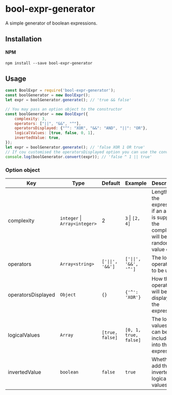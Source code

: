 # bool-expr-generator

A simple generator of boolean expressions.  

## Installation
#### NPM
```shell
npm install --save bool-expr-generator
```

## Usage

```js
const BoolExpr = require('bool-expr-generator');
const boolGenerator = new BoolExpr();
let expr = boolGenerator.generate(); // 'true && false'

// You may pass an option object to the constructor
const boolGenerator = new BoolExpr({
	complexity: 3,
	operators: ["||", "&&", "^"],
	operatorsDisplayed: {"^": "XOR", "&&": "AND", "||": "OR"},
	logicalValues: [true, false, 0, 1],
	invertedValue: true,
});
let expr = boolGenerator.generate(); // 'false XOR 1 OR true'
// If cou customised the operatorsDisplayed option you can use the convert method to convert the expression into an evaluable one
console.log(boolGenerator.convert(expr)); // 'false ^ 1 || true'
```

### Option object  
| Key  | Type | Default | Example | Description |
| ------------- | ------------- | ------------- | ------------- | ------------- |
| complexity | `integer` \| `Array<integer>` | 2  | `3` \| `[2, 4]` | Length of the expression, if an array is supplied the complexity will be a random value of it |
| operators | `Array<string>`  | `['\|\|', '&&']` | `['\|\|', '&&', '^']` | The logical operators to be used |
| operatorsDisplayed | `Object`  | `{}` | `{'^': 'XOR'}` | How the operators will be displayed in the expresssion |
| logicalValues | `Array`  | `[true, false]` | `[0, 1, true, false]` | The logical values that can be included into the expression |
| invertedValue | `boolean`  | `false` | `true` | Whether to add the inverted logical values |